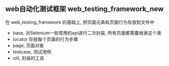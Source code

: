## web自动化测试框架 web_testing_framework_new
在 web_testing_framework 的基础上, 把页面元素和页面行为存放到文件中

* base, 对Selenium一些常用的api进行二次封装, 所有页面都需要继承这个类
* locator 存放每个页面的行为步骤
* page, 页面对象
* testcase, 测试用例
* util, 封装的工具